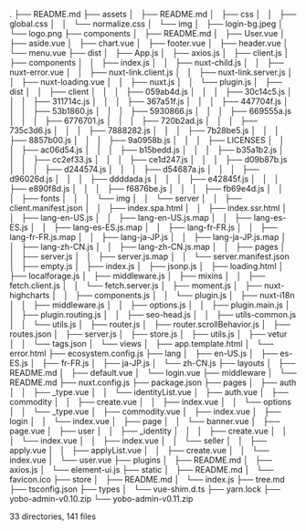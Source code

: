 .
├── README.md
├── assets
│   ├── README.md
│   ├── css
│   │   ├── global.css
│   │   └── normalize.css
│   └── img
│       ├── login-bg.jpeg
│       └── logo.png
├── components
│   ├── README.md
│   ├── User.vue
│   ├── aside.vue
│   ├── chart.vue
│   ├── footer.vue
│   ├── header.vue
│   └── menu.vue
├── dist
│   ├── App.js
│   ├── axios.js
│   ├── client.js
│   ├── components
│   │   ├── index.js
│   │   ├── nuxt-child.js
│   │   ├── nuxt-error.vue
│   │   ├── nuxt-link.client.js
│   │   ├── nuxt-link.server.js
│   │   ├── nuxt-loading.vue
│   │   ├── nuxt.js
│   │   └── plugin.js
│   ├── dist
│   │   ├── client
│   │   │   ├── 059ab4d.js
│   │   │   ├── 30c14c5.js
│   │   │   ├── 311714c.js
│   │   │   ├── 367a51f.js
│   │   │   ├── 447704f.js
│   │   │   ├── 53b1860.js
│   │   │   ├── 5930866.js
│   │   │   ├── 669555a.js
│   │   │   ├── 6776701.js
│   │   │   ├── 720b2ad.js
│   │   │   ├── 735c3d6.js
│   │   │   ├── 7888282.js
│   │   │   ├── 7b28be5.js
│   │   │   ├── 8857b00.js
│   │   │   ├── 9a0958b.js
│   │   │   ├── LICENSES
│   │   │   ├── ac06d54.js
│   │   │   ├── b15bedd.js
│   │   │   ├── b35a1b2.js
│   │   │   ├── cc2ef33.js
│   │   │   ├── ce1d247.js
│   │   │   ├── d09b87b.js
│   │   │   ├── d244574.js
│   │   │   ├── d54687a.js
│   │   │   ├── d96026d.js
│   │   │   ├── ddddada.js
│   │   │   ├── e42845f.js
│   │   │   ├── e890f8d.js
│   │   │   ├── f6876be.js
│   │   │   ├── fb69e4d.js
│   │   │   ├── fonts
│   │   │   └── img
│   │   └── server
│   │       ├── client.manifest.json
│   │       ├── index.spa.html
│   │       ├── index.ssr.html
│   │       ├── lang-en-US.js
│   │       ├── lang-en-US.js.map
│   │       ├── lang-es-ES.js
│   │       ├── lang-es-ES.js.map
│   │       ├── lang-fr-FR.js
│   │       ├── lang-fr-FR.js.map
│   │       ├── lang-ja-JP.js
│   │       ├── lang-ja-JP.js.map
│   │       ├── lang-zh-CN.js
│   │       ├── lang-zh-CN.js.map
│   │       ├── pages
│   │       ├── server.js
│   │       ├── server.js.map
│   │       └── server.manifest.json
│   ├── empty.js
│   ├── index.js
│   ├── jsonp.js
│   ├── loading.html
│   ├── localforage.js
│   ├── middleware.js
│   ├── mixins
│   │   ├── fetch.client.js
│   │   └── fetch.server.js
│   ├── moment.js
│   ├── nuxt-highcharts
│   │   ├── components.js
│   │   └── plugin.js
│   ├── nuxt-i18n
│   │   ├── middleware.js
│   │   ├── options.js
│   │   ├── plugin.main.js
│   │   ├── plugin.routing.js
│   │   ├── seo-head.js
│   │   ├── utils-common.js
│   │   └── utils.js
│   ├── router.js
│   ├── router.scrollBehavior.js
│   ├── routes.json
│   ├── server.js
│   ├── store.js
│   ├── utils.js
│   ├── vetur
│   │   └── tags.json
│   └── views
│       ├── app.template.html
│       └── error.html
├── ecosystem.config.js
├── lang
│   ├── en-US.js
│   ├── es-ES.js
│   ├── fr-FR.js
│   ├── ja-JP.js
│   └── zh-CN.js
├── layouts
│   ├── README.md
│   ├── default.vue
│   └── login.vue
├── middleware
│   └── README.md
├── nuxt.config.js
├── package.json
├── pages
│   ├── auth
│   │   ├── _type.vue
│   │   └── identityList.vue
│   ├── auth.vue
│   ├── commodity
│   │   ├── create.vue
│   │   ├── index.vue
│   │   └── options
│   │       └── _type.vue
│   ├── commodity.vue
│   ├── index.vue
│   ├── login
│   │   └── index.vue
│   ├── page
│   │   └── banner.vue
│   ├── page.vue
│   ├── user
│   │   ├── _identity
│   │   │   ├── create.vue
│   │   │   └── index.vue
│   │   ├── index.vue
│   │   └── seller
│   │       ├── apply.vue
│   │       ├── applyList.vue
│   │       ├── create.vue
│   │       └── index.vue
│   └── user.vue
├── plugins
│   ├── README.md
│   ├── axios.js
│   └── element-ui.js
├── static
│   ├── README.md
│   └── favicon.ico
├── store
│   ├── README.md
│   └── index.js
├── tree.md
├── tsconfig.json
├── types
│   └── vue-shim.d.ts
├── yarn.lock
├── yobo-admin-v0.10.zip
└── yobo-admin-v0.11.zip

33 directories, 141 files

